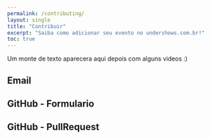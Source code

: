 ```yaml
---
permalink: /contributing/
layout: single
title: "Contribuir"
excerpt: "Saiba como adicionar seu evento no undershows.com.br!"
toc: true
---
```


Um monte de texto aparecera aqui depois com alguns videos :)

## Email

## GitHub - Formulario

## GitHub - PullRequest
